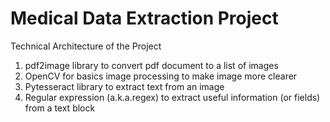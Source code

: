 # Medical Data Extraction Project

Technical Architecture of the Project
1. pdf2image library to convert pdf document to a list of images
2. OpenCV for basics image processing to make image more clearer
3. Pytesseract library to extract text from an image
4. Regular expression (a.k.a.regex) to extract useful information (or fields) from a text block

